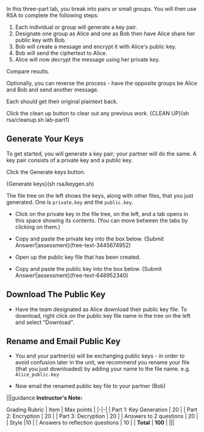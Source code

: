 In this three-part lab, you break into pairs or small groups. You will then use RSA to complete the following steps:

1. Each individual or group will generate a key pair.
1. Designate one group as Alice and one as Bob then have Alice share her public key with Bob.
1. Bob will create a message and encrypt it with Alice's public key.
1. Bob will send the ciphertext to Alice.
1. Alice will now decrypt the message using her private key.

Compare results.

Optionally, you can reverse the process - have the opposite groups be Alice and Bob and send another message.

Each should get their original plaintext back.

Click the clean up button to clear out any previous work.
{CLEAN UP}(sh rsa/cleanup.sh lab-part1)

## Generate Your Keys

To get started, you will generate a key pair; your partner will do the same. A key pair consists of a private key and a public key.

Click the Generate keys button.

{Generate keys}(sh rsa/keygen.sh) 

The file tree on the left shows the keys, along with other files, that you just generated. One is ```private.key``` and the ```public.key```.

 - Click on the private key in the file tree, on the left, and a tab opens in this space showing its contents. (You can move between the tabs by clicking on them.)
 - Copy and paste the private key into the box below. 
 {Submit Answer!|assessment}(free-text-3445674952)

 - Open up the public key file that has been created.
 - Copy and paste the public key into the box below. 
 {Submit Answer!|assessment}(free-text-648952340)
 
## Download The Public Key

 - Have the team designated as Alice download their public key file. To download, right click on the public key file name in the tree on the left and select "Download". 

## Rename and Email Public Key

- You and your partner(s) will be exchanging public keys - in order to avoid confusion later in the unit, we recommend you rename your file (that you just downloaded) by adding your name to the file name. e.g. ```Alice_public.key```

- Now email the renamed public key file to your partner (Bob)

|||guidance
**Instructor's Note:**

Grading Rubric
| Item | Max points |
|-|-|
| Part 1: Key Generation |	20 |
| Part 2: Encryption |	20 |
| Part 3: Decryption |	20 |
| Answers to 2 questions	| 20 |
| Style	|10 |
| Answers to reflection questions	| 10 |
| **Total** | **100** |
|||
